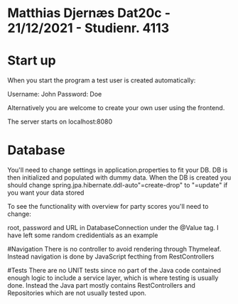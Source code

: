 # Matthias Djernæs Dat20c - 21/12/2021 - Studienr. 4113

# Start up
When you start the program a test user is created automatically:

Username: John
Password: Doe

Alternatively you are welcome to create your own user using the frontend.

The server starts on localhost:8080

# Database
You'll need to change settings in application.properties to fit your DB.
DB is then initialized and populated with dummy data. When the DB is created you should change 
spring.jpa.hibernate.ddl-auto"=create-drop" to "=update" if you want your data stored

To see the functionality with overview for party scores you'll need to change: 

root, password and URL in DatabaseConnection under the @Value tag. I have left some random credidentials as an example

#Navigation
There is no controller to avoid rendering through Thymeleaf. Instead navigation is done by JavaScript fecthing from 
RestControllers

#Tests
There are no UNIT tests since no part of the Java code contained enough logic to include a service layer, which 
is where testing is usually done. Instead the Java part mostly contains RestControllers and Repositories which 
are not usually tested upon. 

